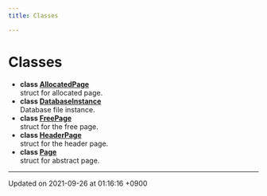 ```yaml
---
title: Classes

---
```


# Classes




* **class [AllocatedPage](/Classes/structAllocatedPage)** <br>struct for allocated page. 
* **class [DatabaseInstance](/Classes/structDatabaseInstance)** <br>Database file instance. 
* **class [FreePage](/Classes/structFreePage)** <br>struct for the free page. 
* **class [HeaderPage](/Classes/structHeaderPage)** <br>struct for the header page. 
* **class [Page](/Classes/structPage)** <br>struct for abstract page. 



-------------------------------

Updated on 2021-09-26 at 01:16:16 +0900
